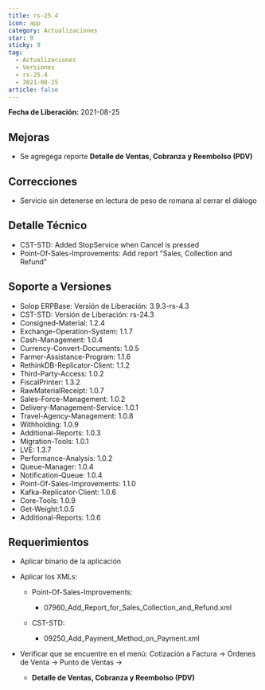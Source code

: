 ```yaml
---
title: rs-25.4
icon: app
category: Actualizaciones
star: 9
sticky: 9
tag:
  - Actualizaciones
  - Versiones
  - rs-25.4
  - 2021-08-25
article: false
---
```


**Fecha de Liberación:** 2021-08-25

## Mejoras

- Se agregega reporte **Detalle de Ventas, Cobranza y Reembolso (PDV)**

## Correcciones

- Servicio sin detenerse en lectura de peso de romana al cerrar el diálogo

## Detalle Técnico

- CST-STD: Added StopService when Cancel is pressed
- Point-Of-Sales-Improvements: Add report "Sales, Collection and Refund"

## Soporte a Versiones

- Solop ERPBase: Versión de Liberación: 3.9.3-rs-4.3
- CST-STD: Versión de Liberación: rs-24.3
- Consigned-Material: 1.2.4
- Exchange-Operation-System: 1.1.7
- Cash-Management: 1.0.4
- Currency-Convert-Documents: 1.0.5
- Farmer-Assistance-Program: 1.1.6
- RethinkDB-Replicator-Client: 1.1.2
- Third-Party-Access: 1.0.2
- FiscalPrinter: 1.3.2
- RawMaterialReceipt: 1.0.7
- Sales-Force-Management: 1.0.2
- Delivery-Management-Service: 1.0.1
- Travel-Agency-Management: 1.0.8
- Withholding: 1.0.9
- Additional-Reports: 1.0.3
- Migration-Tools: 1.0.1
- LVE: 1.3.7
- Performance-Analysis: 1.0.2
- Queue-Manager: 1.0.4
- Notification-Queue: 1.0.4
- Point-Of-Sales-Improvements: 1.1.0
- Kafka-Replicator-Client: 1.0.6
- Core-Tools: 1.0.9
- Get-Weight:1.0.5
- Additional-Reports: 1.0.6

## Requerimientos

- Aplicar binario de la aplicación
- Aplicar los XMLs:
  
  - Point-Of-Sales-Improvements:
  
    - 07960_Add_Report_for_Sales_Collection_and_Refund.xml
  
  - CST-STD:
    - 09250_Add_Payment_Method_on_Payment.xml
- Verificar que se encuentre en el menú: Cotización a Factura -> Órdenes de Venta -> Punto de Ventas -> 
  - **Detalle de Ventas, Cobranza y Reembolso (PDV)**
